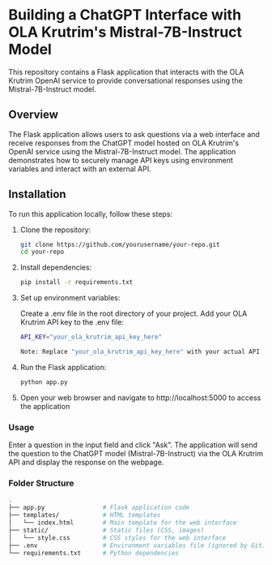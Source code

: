 
# Building a ChatGPT Interface with OLA Krutrim's Mistral-7B-Instruct Model

This repository contains a Flask application that interacts with the OLA Krutrim OpenAI service to provide conversational responses using the Mistral-7B-Instruct model.

## Overview

The Flask application allows users to ask questions via a web interface and receive responses from the ChatGPT model hosted on OLA Krutrim's OpenAI service using the Mistral-7B-Instruct model. The application demonstrates how to securely manage API keys using environment variables and interact with an external API.

## Installation

To run this application locally, follow these steps:

1. Clone the repository:
   ```bash
   git clone https://github.com/yourusername/your-repo.git
   cd your-repo

2. Install dependencies:
    ```bash
    pip install -r requirements.txt

3. Set up environment variables:

    Create a .env file in the root directory of your project.
    Add your OLA Krutrim API key to the .env file:

    ```bash
    API_KEY="your_ola_krutrim_api_key_here"

    Note: Replace "your_ola_krutrim_api_key_here" with your actual API key obtained from [OLA Krutrim API Key creation page](https://cloud.olakrutrim.com/console/inference-service?section=api-keys)

4. Run the Flask application:
    ```bash
    python app.py

5. Open your web browser and navigate to http://localhost:5000 to access the application

### Usage
Enter a question in the input field and click "Ask".
The application will send the question to the ChatGPT model (Mistral-7B-Instruct) via the OLA Krutrim API and display the response on the webpage.

### Folder Structure

```bash
.
├── app.py                # Flask application code
├── templates/            # HTML templates
│   └── index.html        # Main template for the web interface
├── static/               # Static files (CSS, images)
│   └── style.css         # CSS styles for the web interface
├── .env                  # Environment variables file (ignored by Git)
└── requirements.txt      # Python dependencies
